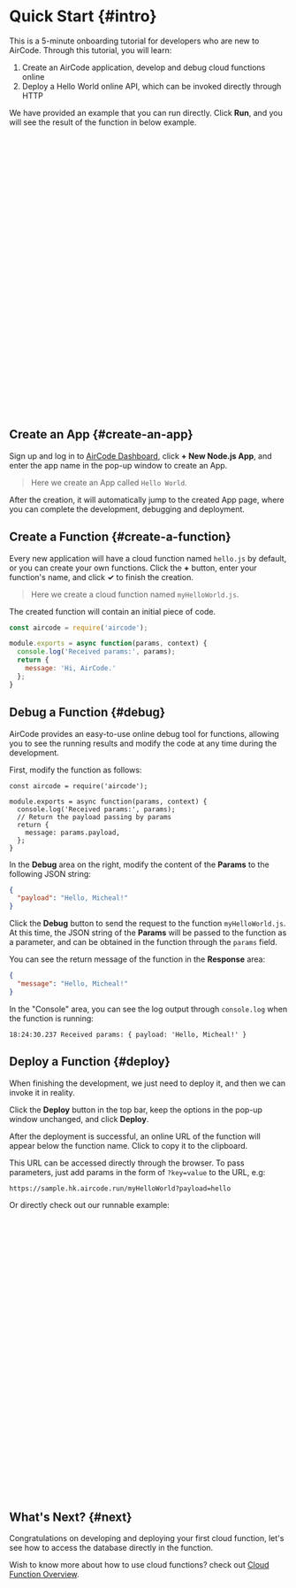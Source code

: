 # Quick Start {#intro}

This is a 5-minute onboarding tutorial for developers who are new to AirCode. Through this tutorial, you will learn:
1. Create an AirCode application, develop and debug cloud functions online
2. Deploy a Hello World online API, which can be invoked directly through HTTP

We have provided an example that you can run directly. Click **Run**, and you will see the result of the function in below example.

<script setup>
import { useData } from 'vitepress';

const { isDark } = useData();
</script>

<iframe
  :src="`https://codesandbox.io/embed/hungry-chatterjee-c2yyux?fontsize=14&hidenavigation=1&codemirror=1&hidenavigation=1&theme=${isDark ? 'dark' : 'light'}`"
  style="width:100%; height:500px; border:0; border-radius: 4px; overflow:hidden;"
  title="hungry-chatterjee-c2yyux"
  allow="accelerometer; ambient-light-sensor; camera; encrypted-media; geolocation; gyroscope; hid; microphone; midi; payment; usb; vr; xr-spatial-tracking"
  sandbox="allow-forms allow-modals allow-popups allow-presentation allow-same-origin allow-scripts"
></iframe>

## Create an App {#create-an-app}

Sign up and log in to [AirCode Dashboard](https://aircode.io/dashboard), click **+ New Node.js App**, and enter the app name in the pop-up window to create an App.

> Here we create an App called `Hello World`.

<ACImage src="/_images/1668073287668.png" mode="light" />
<ACImage src="/_images/1671505257580.png" mode="dark" />

After the creation, it will automatically jump to the created App page, where you can complete the development, debugging and deployment.

<ACImage src="/_images/1671505485031.png" mode="light" />
<ACImage src="/_images/1671505442147.png" mode="dark" />

## Create a Function {#create-a-function}

Every new application will have a cloud function named `hello.js` by default, or you can create your own functions. Click the **+** button, enter your function's name, and click **✓** to finish the creation.

> Here we create a cloud function named `myHelloWorld.js`.

<ACImage src="/_images/1671505845666.png" mode="light" />
<ACImage src="/_images/1671505926961.png" mode="dark" />

The created function will contain an initial piece of code.

```js
const aircode = require('aircode');

module.exports = async function(params, context) {
  console.log('Received params:', params);
  return {
    message: 'Hi, AirCode.'
  };
}
```

## Debug a Function {#debug}

AirCode provides an easy-to-use online debug tool for functions, allowing you to see the running results and modify the code at any time during the development.

First, modify the function as follows:

```js{7}
const aircode = require('aircode');

module.exports = async function(params, context) {
  console.log('Received params:', params);
  // Return the payload passing by params
  return {
    message: params.payload,
  };
}
```

In the **Debug** area on the right, modify the content of the **Params** to the following JSON string:

```json
{
  "payload": "Hello, Micheal!"
}
```

Click the **Debug** button to send the request to the function `myHelloWorld.js`. At this time, the JSON string of the **Params** will be passed to the function as a parameter, and can be obtained in the function through the `params` field.

You can see the return message of the function in the **Response** area:

```json
{
  "message": "Hello, Micheal!"
}
```

In the "Console" area, you can see the log output through `console.log` when the function is running:

```
18:24:30.237 Received params: { payload: 'Hello, Micheal!' }
```

<ACImage src="/_images/1671506066219.png" mode="light" />
<ACImage src="/_images/1671506114424.png" mode="dark" />

## Deploy a Function {#deploy}

When finishing the development, we just need to deploy it, and then we can invoke it in reality.

Click the **Deploy** button in the top bar, keep the options in the pop-up window unchanged, and click **Deploy**.

<ACImage src="/_images/1671506272223.png" mode="light" />
<ACImage src="/_images/1671506314802.png" mode="dark" />

After the deployment is successful, an online URL of the function will appear below the function name. Click to copy it to the clipboard.

<ACImage src="/_images/1671506405456.png" mode="light" />
<ACImage src="/_images/1671506377900.png" mode="dark" />

This URL can be accessed directly through the browser. To pass parameters, just add params in the form of `?key=value` to the URL, e.g:

```
https://sample.hk.aircode.run/myHelloWorld?payload=hello
```

Or directly check out our runnable example:

<iframe
  :src="`https://codesandbox.io/embed/hungry-chatterjee-c2yyux?fontsize=14&hidenavigation=1&codemirror=1&hidenavigation=1&theme=${isDark ? 'dark' : 'light'}`"
  style="width:100%; height:500px; border:0; border-radius: 4px; overflow:hidden;"
  title="hungry-chatterjee-c2yyux"
  allow="accelerometer; ambient-light-sensor; camera; encrypted-media; geolocation; gyroscope; hid; microphone; midi; payment; usb; vr; xr-spatial-tracking"
  sandbox="allow-forms allow-modals allow-popups allow-presentation allow-same-origin allow-scripts"
></iframe>

## What's Next? {#next}

Congratulations on developing and deploying your first cloud function, let's see how to access the database directly in the function.

<ListBoxContainer>
  <ListBox
    link="/getting-started/database"
    title="Introduction to Database"
    description="Follow this simple tutorial to learn how to do database operations with AirCode's cloud functions"
    single
  />
</ListBoxContainer>

Wish to know more about how to use cloud functions? check out [Cloud Function Overview](/guide/functions/).
